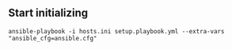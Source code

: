 ## Start initializing 
```commandline
ansible-playbook -i hosts.ini setup.playbook.yml --extra-vars "ansible_cfg=ansible.cfg"
```